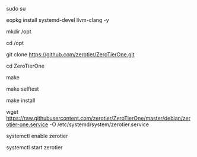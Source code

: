 sudo su

eopkg install systemd-devel llvm-clang -y

mkdir /opt

cd /opt 

git clone https://github.com/zerotier/ZeroTierOne.git

cd ZeroTierOne

make

make selftest

make install

wget https://raw.githubusercontent.com/zerotier/ZeroTierOne/master/debian/zerotier-one.service -O /etc/systemd/system/zerotier.service

systemctl enable zerotier

systemctl start zerotier
